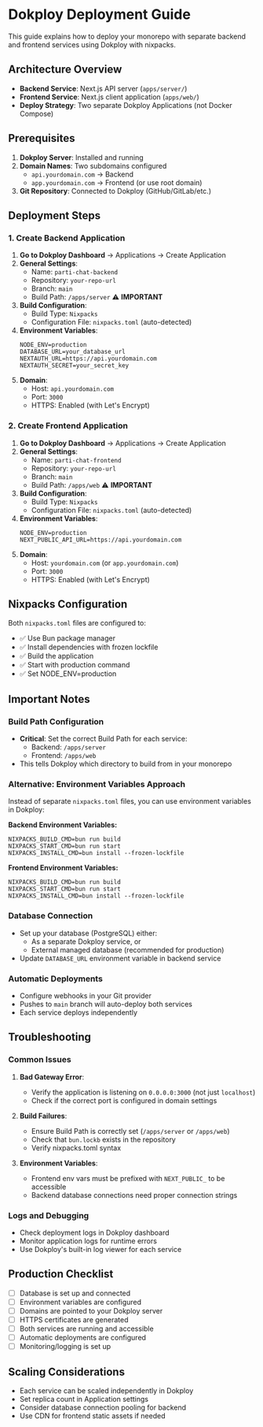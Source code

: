 # Dokploy Deployment Guide

This guide explains how to deploy your monorepo with separate backend and frontend services using Dokploy with nixpacks.

## Architecture Overview

- **Backend Service**: Next.js API server (`apps/server/`)
- **Frontend Service**: Next.js client application (`apps/web/`)
- **Deploy Strategy**: Two separate Dokploy Applications (not Docker Compose)

## Prerequisites

1. **Dokploy Server**: Installed and running
2. **Domain Names**: Two subdomains configured
   - `api.yourdomain.com` → Backend
   - `app.yourdomain.com` → Frontend (or use root domain)
3. **Git Repository**: Connected to Dokploy (GitHub/GitLab/etc.)

## Deployment Steps

### 1. Create Backend Application

1. **Go to Dokploy Dashboard** → Applications → Create Application
2. **General Settings**:
   - Name: `parti-chat-backend`
   - Repository: `your-repo-url`
   - Branch: `main`
   - Build Path: `/apps/server` ⚠️ **IMPORTANT**
3. **Build Configuration**:
   - Build Type: `Nixpacks`
   - Configuration File: `nixpacks.toml` (auto-detected)
4. **Environment Variables**:
   ```
   NODE_ENV=production
   DATABASE_URL=your_database_url
   NEXTAUTH_URL=https://api.yourdomain.com
   NEXTAUTH_SECRET=your_secret_key
   ```
5. **Domain**:
   - Host: `api.yourdomain.com`
   - Port: `3000`
   - HTTPS: Enabled (with Let's Encrypt)

### 2. Create Frontend Application  

1. **Go to Dokploy Dashboard** → Applications → Create Application
2. **General Settings**:
   - Name: `parti-chat-frontend` 
   - Repository: `your-repo-url`
   - Branch: `main`
   - Build Path: `/apps/web` ⚠️ **IMPORTANT**
3. **Build Configuration**:
   - Build Type: `Nixpacks`
   - Configuration File: `nixpacks.toml` (auto-detected)
4. **Environment Variables**:
   ```
   NODE_ENV=production
   NEXT_PUBLIC_API_URL=https://api.yourdomain.com
   ```
5. **Domain**:
   - Host: `yourdomain.com` (or `app.yourdomain.com`)
   - Port: `3000`
   - HTTPS: Enabled (with Let's Encrypt)

## Nixpacks Configuration

Both `nixpacks.toml` files are configured to:
- ✅ Use Bun package manager
- ✅ Install dependencies with frozen lockfile
- ✅ Build the application
- ✅ Start with production command
- ✅ Set NODE_ENV=production

## Important Notes

### Build Path Configuration
- **Critical**: Set the correct Build Path for each service:
  - Backend: `/apps/server`
  - Frontend: `/apps/web`
- This tells Dokploy which directory to build from in your monorepo

### Alternative: Environment Variables Approach
Instead of separate `nixpacks.toml` files, you can use environment variables in Dokploy:

**Backend Environment Variables:**
```
NIXPACKS_BUILD_CMD=bun run build
NIXPACKS_START_CMD=bun run start
NIXPACKS_INSTALL_CMD=bun install --frozen-lockfile
```

**Frontend Environment Variables:**
```
NIXPACKS_BUILD_CMD=bun run build  
NIXPACKS_START_CMD=bun run start
NIXPACKS_INSTALL_CMD=bun install --frozen-lockfile
```

### Database Connection
- Set up your database (PostgreSQL) either:
  - As a separate Dokploy service, or
  - External managed database (recommended for production)
- Update `DATABASE_URL` environment variable in backend service

### Automatic Deployments
- Configure webhooks in your Git provider
- Pushes to `main` branch will auto-deploy both services
- Each service deploys independently

## Troubleshooting

### Common Issues

1. **Bad Gateway Error**:
   - Verify the application is listening on `0.0.0.0:3000` (not just `localhost`)
   - Check if the correct port is configured in domain settings

2. **Build Failures**:
   - Ensure Build Path is correctly set (`/apps/server` or `/apps/web`)
   - Check that `bun.lockb` exists in the repository
   - Verify nixpacks.toml syntax

3. **Environment Variables**:
   - Frontend env vars must be prefixed with `NEXT_PUBLIC_` to be accessible
   - Backend database connections need proper connection strings

### Logs and Debugging
- Check deployment logs in Dokploy dashboard
- Monitor application logs for runtime errors
- Use Dokploy's built-in log viewer for each service

## Production Checklist

- [ ] Database is set up and connected
- [ ] Environment variables are configured
- [ ] Domains are pointed to your Dokploy server
- [ ] HTTPS certificates are generated
- [ ] Both services are running and accessible
- [ ] Automatic deployments are configured
- [ ] Monitoring/logging is set up

## Scaling Considerations

- Each service can be scaled independently in Dokploy
- Set replica count in Application settings
- Consider database connection pooling for backend
- Use CDN for frontend static assets if needed